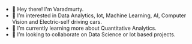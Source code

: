 - 👋 Hey there! I'm Varadmurty.
- 👀 I’m interested in Data Analytics, Iot, Machine Learning, AI, Computer Vision and Electric-self driving cars.
- 🌱 I’m currently learning more about Quantitative Analytics.
- 💞️ I’m looking to collaborate on Data Science or Iot based projects.

<!---
Varadmurty-mohod/Varadmurty-mohod is a ✨ special ✨ repository because its `README.md` (this file) appears on your GitHub profile.
You can click the Preview link to take a look at your changes.
--->
